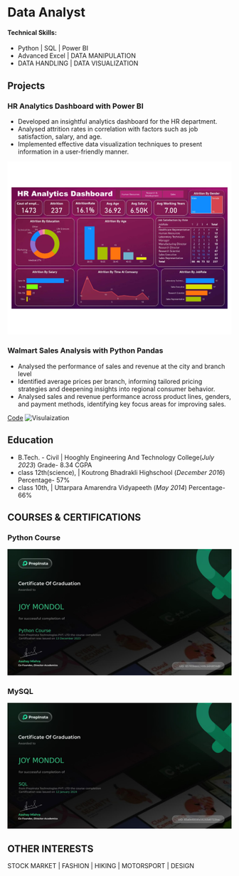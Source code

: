# Data Analyst

#### Technical Skills: 
- Python | SQL | Power BI
- Advanced Excel | DATA MANIPULATION
- DATA HANDLING | DATA VISUALIZATION


## Projects
### HR Analytics Dashboard with Power BI

-	Developed an insightful analytics dashboard for the HR department.
-	 Analysed attrition rates in correlation with factors such as job satisfaction, salary, and age.
-	Implemented effective data visualization techniques to present information in a user-friendly manner.

![DashBoard](Attrition_information_page-0001.jpg)

### Walmart Sales Analysis with Python Pandas
-	Analysed the performance of sales and revenue at the city and branch level
-	Identified average prices per branch, informing tailored pricing strategies and deepening insights into regional consumer behavior.
-	Analysed sales and revenue performance across product lines, genders, and payment methods, identifying key focus areas for improving sales.

[Code](https://github.com/JoyM25/PYTHON-Code)
![Visulaization]()


## Education
- B.Tech. - Civil | Hooghly Engineering And Technology College(_July 2023_) Grade- 8.34 CGPA								       		
- class 12th(science), | Koutrong Bhadrakli Highschool (_December 2016_)	Percentage- 57% 			        		
- class 10th, | Uttarpara Amarendra Vidyapeeth (_May 2014_) Percentage- 66%

## COURSES & CERTIFICATIONS
### Python Course
![CERTIFICATE](python_certificate_page-0001.jpg)
### MySQL                    
![CERTIFICATE](SQL_certificate_page-0001.jpg)
## OTHER INTERESTS
STOCK MARKET | FASHION | HIKING | MOTORSPORT | DESIGN

